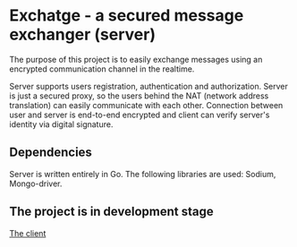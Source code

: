 
# Exchatge - a secured message exchanger (server)

The purpose of this project is to easily exchange messages using an
encrypted communication channel in the realtime.

Server supports users registration, authentication and authorization. 
Server is just a secured proxy, so the users behind the NAT (network address translation) 
can easily communicate with each other. 
Connection between user and server is end-to-end encrypted and client can verify 
server's identity via digital signature.

## Dependencies

Server is written entirely in Go. 
The following libraries are used: Sodium, Mongo-driver.

## The project is in development stage

[The client](https://github.com/vadniks/ExchatgeDesktopClient)
